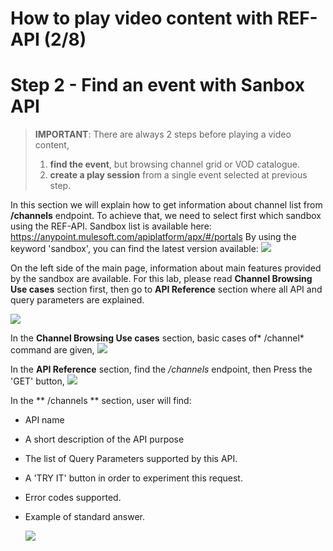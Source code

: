 #  How to play video content with REF-API (2/8)




# Step 2 - Find an event with Sanbox API


> 
> **IMPORTANT**: There are always 2 steps before playing a video content,
> 1. **find the event**, but browsing channel grid or VOD catalogue.
> 2. **create a play session** from a single event selected at previous step.
> 


In this section we will explain how to get information about channel list from **/channels** endpoint.
To achieve that, we need to select first which sandbox using the REF-API.
Sandbox list is available here: https://anypoint.mulesoft.com/apiplatform/apx/#/portals
By using the keyword 'sandbox', you can find the latest version available:
  ![](/posts/files/itk-how-to-play-video-102/assets/images/Start-REF-API-102-01.jpg)<br/>


On  the left side of the main page, information about main features provided by the sandbox are available.
For this lab, please read **Channel Browsing Use cases** section first,
then go to **API Reference** section where all API and query parameters are explained.

  ![](/posts/files/itk-how-to-play-video-102/assets/images/Start-REF-API-102-02.jpg)<br/>

In the **Channel Browsing Use cases** section,
basic cases of* /channel* command are given,
  ![](/posts/files/itk-how-to-play-video-102/assets/images/Start-REF-API-102-16_use_cases.jpg)<br/>



In the **API Reference** section,
find the */channels* endpoint, then Press the 'GET' button,
  ![](/posts/files/itk-how-to-play-video-102/assets/images/Start-REF-API-102-13_refapi.jpg)<br/>



In the ** /channels ** section, user will find:
- API name
- A short description of the API purpose
- The list of Query Parameters supported by this API.
- A 'TRY IT' button in order to experiment this request.
- Error codes supported.
- Example of standard answer.


  ![](/posts/files/itk-how-to-play-video-102/assets/images/Start-REF-API-102-14_channel_api.jpg)<br/>
